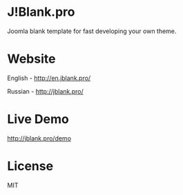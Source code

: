 J!Blank.pro
======
Joomla blank template for fast developing your own theme.


Website
======
English - http://en.jblank.pro/

Russian - http://jblank.pro/


Live Demo
======
http://jblank.pro/demo


License
======
MIT


